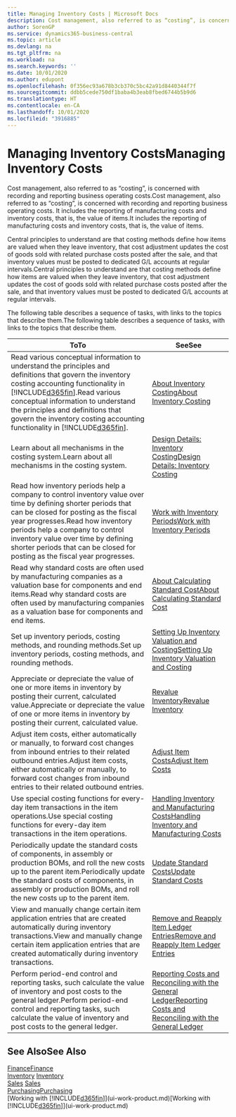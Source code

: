 ```yaml
---
title: Managing Inventory Costs | Microsoft Docs
description: Cost management, also referred to as “costing”, is concerned with recording and reporting business operating costs. It includes the reporting of manufacturing costs and inventory costs, that is, the value of items.
author: SorenGP
ms.service: dynamics365-business-central
ms.topic: article
ms.devlang: na
ms.tgt_pltfrm: na
ms.workload: na
ms.search.keywords: ''
ms.date: 10/01/2020
ms.author: edupont
ms.openlocfilehash: 0f356ec93a678b3cb370c5bc42a91d8440344f7f
ms.sourcegitcommit: ddbb5cede750df1baba4b3eab8fbed6744b5b9d6
ms.translationtype: HT
ms.contentlocale: en-CA
ms.lasthandoff: 10/01/2020
ms.locfileid: "3916885"
---
```

# <a name="managing-inventory-costs"></a><span data-ttu-id="ba958-104">Managing Inventory Costs</span><span class="sxs-lookup"><span data-stu-id="ba958-104">Managing Inventory Costs</span></span>
<span data-ttu-id="ba958-105">Cost management, also referred to as “costing”, is concerned with recording and reporting business operating costs.</span><span class="sxs-lookup"><span data-stu-id="ba958-105">Cost management, also referred to as “costing”, is concerned with recording and reporting business operating costs.</span></span> <span data-ttu-id="ba958-106">It includes the reporting of manufacturing costs and inventory costs, that is, the value of items.</span><span class="sxs-lookup"><span data-stu-id="ba958-106">It includes the reporting of manufacturing costs and inventory costs, that is, the value of items.</span></span>   

<span data-ttu-id="ba958-107">Central principles to understand are that costing methods define how items are valued when they leave inventory, that cost adjustment updates the cost of goods sold with related purchase costs posted after the sale, and that inventory values must be posted to dedicated G/L accounts at regular intervals.</span><span class="sxs-lookup"><span data-stu-id="ba958-107">Central principles to understand are that costing methods define how items are valued when they leave inventory, that cost adjustment updates the cost of goods sold with related purchase costs posted after the sale, and that inventory values must be posted to dedicated G/L accounts at regular intervals.</span></span>

<span data-ttu-id="ba958-108">The following table describes a sequence of tasks, with links to the topics that describe them.</span><span class="sxs-lookup"><span data-stu-id="ba958-108">The following table describes a sequence of tasks, with links to the topics that describe them.</span></span>

|<span data-ttu-id="ba958-109">**To**</span><span class="sxs-lookup"><span data-stu-id="ba958-109">**To**</span></span>|<span data-ttu-id="ba958-110">**See**</span><span class="sxs-lookup"><span data-stu-id="ba958-110">**See**</span></span>|  
|------------|-------------|  
|<span data-ttu-id="ba958-111">Read various conceptual information to understand the principles and definitions that govern the inventory costing accounting functionality in [!INCLUDE[d365fin](includes/d365fin_md.md)].</span><span class="sxs-lookup"><span data-stu-id="ba958-111">Read various conceptual information to understand the principles and definitions that govern the inventory costing accounting functionality in [!INCLUDE[d365fin](includes/d365fin_md.md)].</span></span>|[<span data-ttu-id="ba958-112">About Inventory Costing</span><span class="sxs-lookup"><span data-stu-id="ba958-112">About Inventory Costing</span></span>](finance-learn-about-costing.md)|  
|<span data-ttu-id="ba958-113">Learn about all mechanisms in the costing system.</span><span class="sxs-lookup"><span data-stu-id="ba958-113">Learn about all mechanisms in the costing system.</span></span>|[<span data-ttu-id="ba958-114">Design Details: Inventory Costing</span><span class="sxs-lookup"><span data-stu-id="ba958-114">Design Details: Inventory Costing</span></span>](design-details-inventory-costing.md)|
|<span data-ttu-id="ba958-115">Read how inventory periods help a company to control inventory value over time by defining shorter periods that can be closed for posting as the fiscal year progresses.</span><span class="sxs-lookup"><span data-stu-id="ba958-115">Read how inventory periods help a company to control inventory value over time by defining shorter periods that can be closed for posting as the fiscal year progresses.</span></span>|[<span data-ttu-id="ba958-116">Work with Inventory Periods</span><span class="sxs-lookup"><span data-stu-id="ba958-116">Work with Inventory Periods</span></span>](finance-how-to-work-with-inventory-periods.md)|
|<span data-ttu-id="ba958-117">Read why standard costs are often used by manufacturing companies as a valuation base for components and end items.</span><span class="sxs-lookup"><span data-stu-id="ba958-117">Read why standard costs are often used by manufacturing companies as a valuation base for components and end items.</span></span>|[<span data-ttu-id="ba958-118">About Calculating Standard Cost</span><span class="sxs-lookup"><span data-stu-id="ba958-118">About Calculating Standard Cost</span></span>](finance-about-calculating-standard-cost.md)|
|<span data-ttu-id="ba958-119">Set up inventory periods, costing methods, and rounding methods.</span><span class="sxs-lookup"><span data-stu-id="ba958-119">Set up inventory periods, costing methods, and rounding methods.</span></span>|[<span data-ttu-id="ba958-120">Setting Up Inventory Valuation and Costing</span><span class="sxs-lookup"><span data-stu-id="ba958-120">Setting Up Inventory Valuation and Costing</span></span>](finance-set-up-inventory-valuation-and-costing.md)|
|<span data-ttu-id="ba958-121">Appreciate or depreciate the value of one or more items in inventory by posting their current, calculated value.</span><span class="sxs-lookup"><span data-stu-id="ba958-121">Appreciate or depreciate the value of one or more items in inventory by posting their current, calculated value.</span></span>|[<span data-ttu-id="ba958-122">Revalue Inventory</span><span class="sxs-lookup"><span data-stu-id="ba958-122">Revalue Inventory</span></span>](inventory-how-revalue-inventory.md)|
|<span data-ttu-id="ba958-123">Adjust item costs, either automatically or manually, to forward cost changes from inbound entries to their related outbound entries.</span><span class="sxs-lookup"><span data-stu-id="ba958-123">Adjust item costs, either automatically or manually, to forward cost changes from inbound entries to their related outbound entries.</span></span>|[<span data-ttu-id="ba958-124">Adjust Item Costs</span><span class="sxs-lookup"><span data-stu-id="ba958-124">Adjust Item Costs</span></span>](inventory-how-adjust-item-costs.md)|
|<span data-ttu-id="ba958-125">Use special costing functions for every-day item transactions in the item operations.</span><span class="sxs-lookup"><span data-stu-id="ba958-125">Use special costing functions for every-day item transactions in the item operations.</span></span>|[<span data-ttu-id="ba958-126">Handling Inventory and Manufacturing Costs</span><span class="sxs-lookup"><span data-stu-id="ba958-126">Handling Inventory and Manufacturing Costs</span></span>](finance-handle-inventory-and-manufacturing-costs.md)|  
|<span data-ttu-id="ba958-127">Periodically update the standard costs of components, in assembly or production BOMs, and roll the new costs up to the parent item.</span><span class="sxs-lookup"><span data-stu-id="ba958-127">Periodically update the standard costs of components, in assembly or production BOMs, and roll the new costs up to the parent item.</span></span>|[<span data-ttu-id="ba958-128">Update Standard Costs</span><span class="sxs-lookup"><span data-stu-id="ba958-128">Update Standard Costs</span></span>](finance-how-to-update-standard-costs.md)|
|<span data-ttu-id="ba958-129">View and manually change certain item application entries that are created automatically during inventory transactions.</span><span class="sxs-lookup"><span data-stu-id="ba958-129">View and manually change certain item application entries that are created automatically during inventory transactions.</span></span>|[<span data-ttu-id="ba958-130">Remove and Reapply Item Ledger Entries</span><span class="sxs-lookup"><span data-stu-id="ba958-130">Remove and Reapply Item Ledger Entries</span></span>](finance-how-to-remove-and-reapply-item-entries.md)|
|<span data-ttu-id="ba958-131">Perform period-end control and reporting tasks, such calculate the value of inventory and post costs to the general ledger.</span><span class="sxs-lookup"><span data-stu-id="ba958-131">Perform period-end control and reporting tasks, such calculate the value of inventory and post costs to the general ledger.</span></span>|[<span data-ttu-id="ba958-132">Reporting Costs and Reconciling with the General Ledger</span><span class="sxs-lookup"><span data-stu-id="ba958-132">Reporting Costs and Reconciling with the General Ledger</span></span>](finance-report-costs-and-reconcile-with-the-general-ledger.md)|

## <a name="see-also"></a><span data-ttu-id="ba958-133">See Also</span><span class="sxs-lookup"><span data-stu-id="ba958-133">See Also</span></span>  
 [<span data-ttu-id="ba958-134">Finance</span><span class="sxs-lookup"><span data-stu-id="ba958-134">Finance</span></span>](finance.md)  
 <span data-ttu-id="ba958-135">[Inventory](inventory-manage-inventory.md) </span><span class="sxs-lookup"><span data-stu-id="ba958-135">[Inventory](inventory-manage-inventory.md) </span></span>  
 <span data-ttu-id="ba958-136">[Sales](sales-manage-sales.md) </span><span class="sxs-lookup"><span data-stu-id="ba958-136">[Sales](sales-manage-sales.md) </span></span>  
 [<span data-ttu-id="ba958-137">Purchasing</span><span class="sxs-lookup"><span data-stu-id="ba958-137">Purchasing</span></span>](purchasing-manage-purchasing.md)  
 <span data-ttu-id="ba958-138">[Working with [!INCLUDE[d365fin](includes/d365fin_md.md)]](ui-work-product.md)</span><span class="sxs-lookup"><span data-stu-id="ba958-138">[Working with [!INCLUDE[d365fin](includes/d365fin_md.md)]](ui-work-product.md)</span></span>
